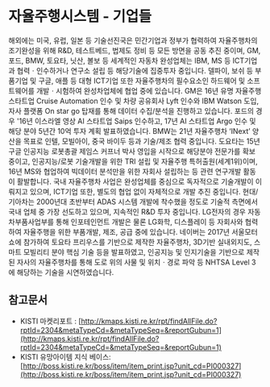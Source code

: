 # 자율주행시스템 - 기업들

해외에는 미국, 유럽, 일본 등 기술선진국은 민간기업과 정부가 협력하여 자율주행차의 조기완성을 위해 R&D, 테스트베드, 법제도 정비 등 모든 방면을 공동 추진 중이며, GM, 포드, BMW, 토요타, 닛산, 볼보 등 세계적인 자동차 완성업체는 IBM, MS 등 ICT기업과 협력ㆍ인수하거나 연구소 설립 등 해당기술에 집중투자 중입니다.
델파이, 보쉬 등 부품기업 및 구글, 애플 등 대형 ICT기업 또한 자율주행차의 필수요소인 하드웨어 및 소프트웨어를 개발ㆍ시험하여 완성차업체에 협업 중에 있습니다.
GM은 16년 유명 자율주행 스타트업 Cruise Automation 인수 및 차량 공유회사 Lyft 인수와 IBM Watson 도입, 자사 플랫폼 On star go 탑재를 통해 데이터 수집/분석을 진행하고 있습니다.
포드의 경우 '16년 이스라엘 영상 AI 스타트업 Saips 인수하고, 17년 AI 스타트업 Argo 인수 및 해당 분야 5년간 10억 투자 계획 발표하였습니다.
BMW는 21년 자율주행차 ‘INext’ 양산을 목표로 인텔, 모빌아이, 중국 바이두 등과 기술/제조 협력 중입니다.
도요타는 15년 구글 인공지능 로봇총괄 제임스 커프너 박사 영입을 시작으로 해당분야 전문가를 확보 중이고, 인공지능/로봇 기술개발을 위한 TRI 설립 및 자율주행 특허출원(세계1위)이며, 16년 MS와 협업하여 빅데이터 분석만을 위한 자회사 설립하는 등 관련 연구개발 활동이 활발합니다.
국내 자율주행차 사업은 완성업체를 중심으로 독자적으로 기술개발이 이뤄지고 있으며, ICT기업 또한, 별도의 협업 없이 자체적으로 개발 추진 중입니다.
현대/기아차는 2000년대 초반부터 ADAS 시스템 개발에 착수했을 정도로 기술적 측면에서 국내 업체 중 가장 선도하고 있으며, 지속적인 R&D 투자 중입니다.
LG전자의 경우 자동차부품사업부를 통해 인포테인먼트 개발은 물론 LG화학, 디스플레이 등 자회사와 협력하여 자율주행을 위한 부품개발, 제조, 공급 중에 있습니다.
네이버는 2017년 서울모터쇼에 참가하여 토요타 프리우스를 기반으로 제작한 자율주행차, 3D기반 실내외지도, 스마트 모빌리티 분야 핵심 기술 등을 발표하였고, 인공지능 및 인지기술을 기반으로 제작된 자사의 자율주행차를 통해 도로
위의 사물 및 위치ㆍ경로 파악 등 NHTSA Level 3에 해당하는 기술을 시연하였습니다.


## 참고문서
- KISTI 마켓리포트 : [http://kmaps.kisti.re.kr/rpt/findAllFile.do?rptId=2304&metaTypeCd=&metaTypeSeq=&reportGubun=1](http://kmaps.kisti.re.kr/rpt/findAllFile.do?rptId=2304&metaTypeCd=&metaTypeSeq=&reportGubun=1)
- KISTI 유망아이템 지식 베이스: [http://boss.kisti.re.kr/boss/item/item_print.jsp?unit_cd=PI000327](http://boss.kisti.re.kr/boss/item/item_print.jsp?unit_cd=PI000327)
